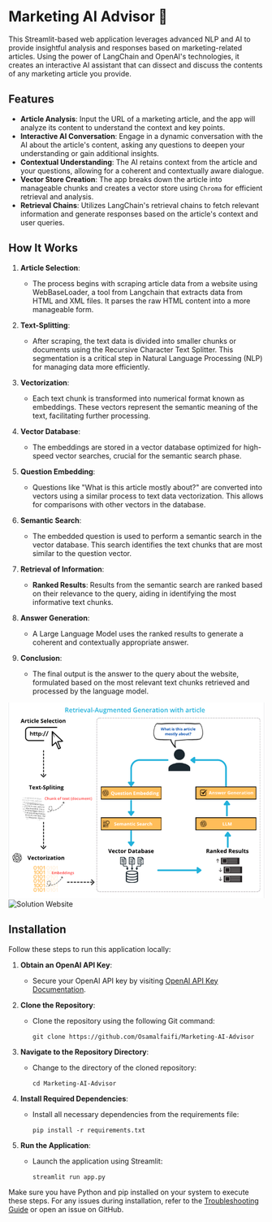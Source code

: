 # Marketing AI Advisor 🎯

This Streamlit-based web application leverages advanced NLP and AI to provide insightful analysis and responses based on marketing-related articles. Using the power of LangChain and OpenAI's technologies, it creates an interactive AI assistant that can dissect and discuss the contents of any marketing article you provide.

## Features

- **Article Analysis**: Input the URL of a marketing article, and the app will analyze its content to understand the context and key points.
- **Interactive AI Conversation**: Engage in a dynamic conversation with the AI about the article's content, asking any questions to deepen your understanding or gain additional insights.
- **Contextual Understanding**: The AI retains context from the article and your questions, allowing for a coherent and contextually aware dialogue.
- **Vector Store Creation**: The app breaks down the article into manageable chunks and creates a vector store using `Chroma` for efficient retrieval and analysis.
- **Retrieval Chains**: Utilizes LangChain's retrieval chains to fetch relevant information and generate responses based on the article's context and user queries.

## How It Works

1. **Article Selection**:
   - The process begins with scraping article data from a website using WebBaseLoader, a tool from Langchain that extracts data from HTML and XML files. It parses the raw HTML content into a more manageable form.

2. **Text-Splitting**:
   - After scraping, the text data is divided into smaller chunks or documents using the Recursive Character Text Splitter. This segmentation is a critical step in Natural Language Processing (NLP) for managing data more efficiently.

3. **Vectorization**:
   - Each text chunk is transformed into numerical format known as embeddings. These vectors represent the semantic meaning of the text, facilitating further processing.

4. **Vector Database**:
   - The embeddings are stored in a vector database optimized for high-speed vector searches, crucial for the semantic search phase.

5. **Question Embedding**:
   - Questions like "What is this article mostly about?" are converted into vectors using a similar process to text data vectorization. This allows for comparisons with other vectors in the database.

6. **Semantic Search**:
   - The embedded question is used to perform a semantic search in the vector database. This search identifies the text chunks that are most similar to the question vector.

7. **Retrieval of Information**:
   - **Ranked Results**: Results from the semantic search are ranked based on their relevance to the query, aiding in identifying the most informative text chunks.

8. **Answer Generation**:
   - A Large Language Model uses the ranked results to generate a coherent and contextually appropriate answer.

9. **Conclusion**:
   - The final output is the answer to the query about the website, formulated based on the most relevant text chunks retrieved and processed by the language model.

![Solution Architecture](docs/Marketing-Project-Report.png)
![Solution Website](https://marketing-ai-advisor.streamlit.app/)

## Installation

Follow these steps to run this application locally:
1. **Obtain an OpenAI API Key**:
   - Secure your OpenAI API key by visiting [OpenAI API Key Documentation](https://help.openai.com/en/articles/4936850-where-do-i-find-my-openai-api-key).

2. **Clone the Repository**:
   - Clone the repository using the following Git command:
     ```
     git clone https://github.com/Osamalfaifi/Marketing-AI-Advisor
     ```

3. **Navigate to the Repository Directory**:
   - Change to the directory of the cloned repository:
     ```
     cd Marketing-AI-Advisor
     ```

4. **Install Required Dependencies**:
   - Install all necessary dependencies from the requirements file:
     ```
     pip install -r requirements.txt
     ```

5. **Run the Application**:
   - Launch the application using Streamlit:
     ```
     streamlit run app.py
     ```

Make sure you have Python and pip installed on your system to execute these steps. For any issues during installation, refer to the [Troubleshooting Guide](#troubleshooting) or open an issue on GitHub.
